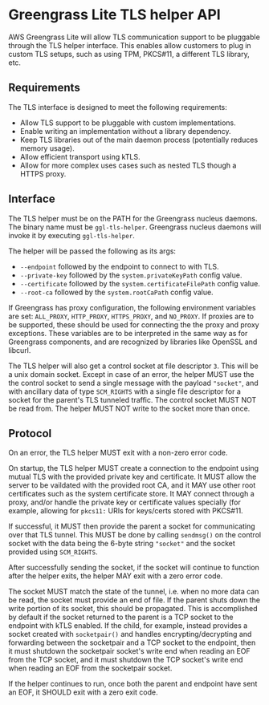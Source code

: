 # Greengrass Lite TLS helper API

AWS Greengrass Lite will allow TLS communication support to be pluggable through
the TLS helper interface. This enables allow customers to plug in custom TLS
setups, such as using TPM, PKCS#11, a different TLS library, etc.

## Requirements

The TLS interface is designed to meet the following requirements:

- Allow TLS support to be pluggable with custom implementations.
- Enable writing an implementation without a library dependency.
- Keep TLS libraries out of the main daemon process (potentially reduces memory
  usage).
- Allow efficient transport using kTLS.
- Allow for more complex uses cases such as nested TLS though a HTTPS proxy.

## Interface

The TLS helper must be on the PATH for the Greengrass nucleus daemons. The
binary name must be `ggl-tls-helper`. Greengrass nucleus daemons will invoke it
by executing `ggl-tls-helper`.

The helper will be passed the following as its args:

- `--endpoint` followed by the endpoint to connect to with TLS.
- `--private-key` followed by the `system.privateKeyPath` config value.
- `--certificate` followed by the `system.certificateFilePath` config value.
- `--root-ca` followed by the `system.rootCaPath` config value.

If Greengrass has proxy configuration, the following environment variables are
set: `ALL_PROXY`, `HTTP_PROXY`, `HTTPS_PROXY`, and `NO_PROXY`. If proxies are to
be supported, these should be used for connecting the the proxy and proxy
exceptions. These variables are to be interpreted in the same way as for
Greengrass components, and are recognized by libraries like OpenSSL and libcurl.

The TLS helper will also get a control socket at file descriptor `3`. This will
be a unix domain socket. Except in case of an error, the helper MUST use the the
control socket to send a single message with the payload `"socket"`, and with
ancillary data of type `SCM_RIGHTS` with a single file descriptor for a socket
for the parent's TLS tunneled traffic. The control socket MUST NOT be read from.
The helper MUST NOT write to the socket more than once.

## Protocol

On an error, the TLS helper MUST exit with a non-zero error code.

On startup, the TLS helper MUST create a connection to the endpoint using mutual
TLS with the provided private key and certificate. It MUST allow the server to
be vaildated with the provided root CA, and it MAY use other root certificates
such as the system certificate store. It MAY connect through a proxy, and/or
handle the private key or certificate values specially (for example, allowing
for `pkcs11:` URIs for keys/certs stored with PKCS#11.

If successful, it MUST then provide the parent a socket for communicating over
that TLS tunnel. This MUST be done by calling `sendmsg()` on the control socket
with the data being the 6-byte string `"socket"` and the socket provided using
`SCM_RIGHTS`.

After successfully sending the socket, if the socket will continue to function
after the helper exits, the helper MAY exit with a zero error code.

The socket MUST match the state of the tunnel, i.e. when no more data can be
read, the socket must provide an end of file. If the parent shuts down the write
portion of its socket, this should be propagated. This is accomplished by
default if the socket returned to the parent is a TCP socket to the endpoint
with kTLS enabled. If the child, for example, instead provides a socket created
with `socketpair()` and handles encrypting/decrypting and forwarding between the
socketpair and a TCP socket to the endpoint, then it must shutdown the
socketpair socket's write end when reading an EOF from the TCP socket, and it
must shutdown the TCP socket's write end when reading an EOF from the socketpair
socket.

If the helper continues to run, once both the parent and endpoint have sent an
EOF, it SHOULD exit with a zero exit code.

